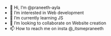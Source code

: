 - 👋 Hi, I’m @praneeth-ayla
- 👀 I’m interested in Web development
- 🌱 I’m currently learning JS
- 💞️ I’m looking to collaborate on Website creation
- 📫 How to reach me on insta @_itsmepraneeth

<!---
praneeth-ayla/praneeth-ayla is a ✨ special ✨ repository because its `README.md` (this file) appears on your GitHub profile.
You can click the Preview link to take a look at your changes.
--->
